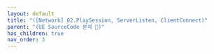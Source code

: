 ```yaml
---
layout: default
title: "([Network] 02.PlaySession, ServerListen, ClientConnect)"
parent: "(UE SourceCode 분석 🤖)"
has_children: true
nav_order: 3
---
```



